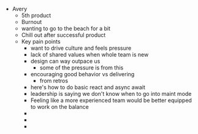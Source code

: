 - Avery
	- 5th product
	- Burnout
	- wanting to go to the beach for a bit
	- Chill out after successful product
	- Key pain points
		- want to drive culture and feels pressure
		- lack of shared values when whole team is new
		- design can way outpace us
			- some of the pressure is from this
		- encouraging good behavior vs delivering
			- from retros
		- here's how to do basic react and async await
		- leadership is saying we don't know when to go into maint mode
		- Feeling like a more experienced team would be better equipped to work on the balance
		-
		-
		-